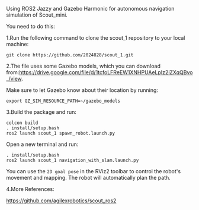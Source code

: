 Using ROS2 Jazzy and Gazebo Harmonic for autonomous navigation simulation of Scout_mini.

You need to do this:

1.Run the following command to clone the scout_1 repository to your local machine:

    git clone https://github.com/2024828/scout_1.git

2.The file uses some Gazebo models, which you can download from:https://drive.google.com/file/d/1tcfoLFReEW1XNHPUAeLpIz2iZXqQBvo_/view.

Make sure to let Gazebo know about their location by running:

    export GZ_SIM_RESOURCE_PATH=~/gazebo_models

3.Build the package and run:
    
    colcon build
    . install/setup.bash
    ros2 launch scout_1 spawn_robot.launch.py

Open a new terminal and run:
    
    . install/setup.bash
    ros2 launch scout_1 navigation_with_slam.launch.py

You can use the `2D goal pose` in the RViz2 toolbar to control the robot's movement and mapping. The robot will automatically plan the path.

4.More References:

  https://github.com/agilexrobotics/scout_ros2

  
